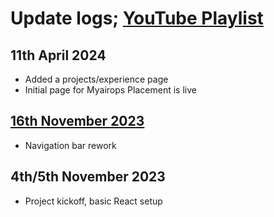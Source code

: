 # Update logs; [YouTube Playlist](https://www.youtube.com/playlist?list=PL7URA4y5viypShqeo25T8WRml0BZJcwfr)

## 11th April 2024 
- Added a projects/experience page
- Initial page for Myairops Placement is live

## [16th November 2023](https://youtu.be/qRALGXeKswU?si=TwCjTTv4bLt_MObO)
- Navigation bar rework

## 4th/5th November 2023
- Project kickoff, basic React setup
